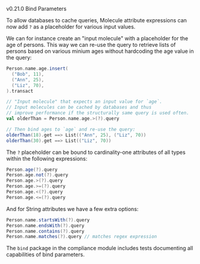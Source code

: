 v0.21.0 Bind Parameters

To allow databases to cache queries, Molecule attribute expressions can now add `?` as a placeholder for various input values. 

We can for instance create an "input molecule" with a placeholder for the age of persons. This way we can re-use the query to retrieve lists of persons based on various minium ages without hardcoding the age value in the query:

```scala
Person.name.age.insert(
  ("Bob", 11),
  ("Ann", 25),
  ("Liz", 70),
).transact

// "Input molecule" that expects an input value for `age`.
// Input molecules can be cached by databases and thus
// improve performance if the structurally same query is used often.
val olderThan = Person.name.age.>(?).query

// Then bind ages to `age` and re-use the query:
olderThan(18).get ==> List(("Ann", 25), ("Liz", 70))
olderThan(30).get ==> List(("Liz", 70))
```

The `?` placeholder can be bound to cardinality-one attributes of all types within the following expressions:

```scala
Person.age(?).query
Person.age.not(?).query
Person.age.>(?).query
Person.age.>=(?).query
Person.age.<(?).query
Person.age.<=(?).query
```

And for String attributes we have a few extra options:

```scala
Person.name.startsWith(?).query
Person.name.endsWith(?).query
Person.name.contains(?).query
Person.name.matches(?).query // matches regex expression
```

The `bind` package in the compliance module includes tests documenting all capabilities of bind parameters.
